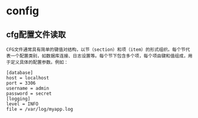 # config
## cfg配置文件读取
    CFG文件通常具有简单的键值对结构，以节（section）和项（item）的形式组织。每个节代表一个配置类别，如数据库连接、日志设置等。每个节下包含多个项，每个项由键和值组成，用于定义具体的配置参数。例如：

    [database]
    host = localhost
    port = 3306
    username = admin
    password = secret
    [logging]
    level = INFO
    file = /var/log/myapp.log

    